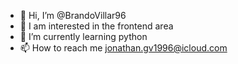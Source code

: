 - 👋 Hi, I’m @BrandoVillar96
- 👀 I am interested in the frontend area
- 🌱 I’m currently learning python 
- 📫 How to reach me jonathan.gv1996@icloud.com


